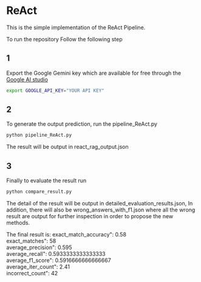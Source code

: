 # ReAct

This is the simple implementation of the ReAct Pipeline.

To run the repository Follow the following step

## 1

Export the Google Gemini key which are available for free through the [Google AI studio](https://aistudio.google.com/apikey)

```bash
export GOOGLE_API_KEY="YOUR API KEY"
```

## 2 

To generate the output prediction, run the pipeline_ReAct.py

```bash
python pipeline_ReAct.py
```

The result will be output in react_rag_output.json

## 3 

Finally to evaluate the result run

```bash
python compare_result.py
```

The detail of the result will be output in detailed_evaluation_results.json, In addition, there will also be wrong_answers_with_f1.json where all the wrong result are output for further inspection in order to propose the new methods.

The final result is:
exact_match_accuracy": 0.58 <br>
exact_matches": 58 <br>
average_precision": 0.595 <br>
average_recall": 0.5933333333333333 <br>
average_f1_score": 0.5916666666666667<br>
average_iter_count": 2.41 <br>
incorrect_count": 42